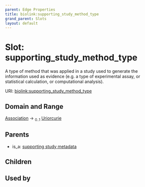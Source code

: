 ```yaml
---
parent: Edge Properties
title: biolink:supporting_study_method_type
grand_parent: Slots
layout: default
---
```


# Slot: supporting_study_method_type


A type of method that was applied in a study used to generate the information used as evidence (e.g. a type of  experimental assay, or statistical calculation, or computational analysis).

URI: [biolink:supporting_study_method_type](https://w3id.org/biolink/vocab/supporting_study_method_type)

## Domain and Range

[Association](Association.md) ->  <sub>0..1</sub> [Uriorcurie](types/Uriorcurie.md)

## Parents

 *  is_a: [supporting study metadata](supporting_study_metadata.md)

## Children


## Used by

